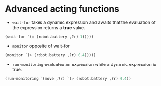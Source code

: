 # Advanced acting functions

- `wait-for` takes a dynamic expression and awaits that the evaluation of the expression returns a **true** value.
```lisp
(wait-for `(= (robot.battery ,?r) 1)))))
```
- `monitor` opposite of wait-for
```lisp
(monitor `(> (robot.battery ,?r) 0.4)))))
```
- `run-monitoring` evaluates an expression while a dynamic expression is true.
```lisp
(run-monitoring `(move ,?r) `(> (robot.battery ,?r) 0.4))
```